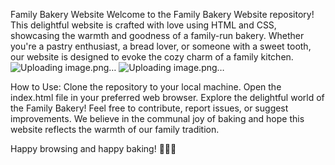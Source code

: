 Family Bakery Website
Welcome to the Family Bakery Website repository! This delightful website is crafted with love using HTML and CSS, showcasing the warmth and goodness of a family-run bakery. Whether you're a pastry enthusiast, a bread lover, or someone with a sweet tooth, our website is designed to evoke the cozy charm of a family kitchen.
![Uploading image.png…]()
![Uploading image.png…]()


How to Use:
Clone the repository to your local machine.
Open the index.html file in your preferred web browser.
Explore the delightful world of the Family Bakery!
Feel free to contribute, report issues, or suggest improvements. We believe in the communal joy of baking and hope this website reflects the warmth of our family tradition.

Happy browsing and happy baking! 🥖🧁🍞
